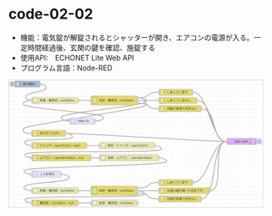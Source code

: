 # code-02-02
- 機能：電気錠が解錠されるとシャッターが開き、エアコンの電源が入る。一定時間経過後、玄関の鍵を確認、施錠する
- 使用API:　ECHONET Lite Web API
- プログラム言語：Node-RED

![image](https://github.com/foobarbazfred/ProgrammingExamples/blob/main/code-02-02/code-02-02_flow.png)
